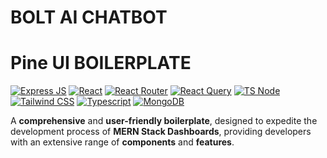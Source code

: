 # BOLT AI CHATBOT

# Pine UI BOILERPLATE

[![Express JS](https://img.shields.io/badge/Express.js-000000?style=for-the-badge&logo=express&logoColor=white)]()
[![React](https://img.shields.io/badge/React-20232A?style=for-the-badge&logo=react&logoColor=61DAFB)]()
[![React Router](https://img.shields.io/badge/React_Router-CA4245?style=for-the-badge&logo=react-router&logoColor=white)]()
[![React Query](https://img.shields.io/badge/React_Query-FF4154?style=for-the-badge&logo=React_Query&logoColor=white)]()
[![TS Node](https://img.shields.io/badge/ts--node-3178C6?style=for-the-badge&logo=ts-node&logoColor=white)]()
[![Tailwind CSS](https://img.shields.io/badge/Tailwind_CSS-38B2AC?style=for-the-badge&logo=tailwind-css&logoColor=white)]()
[![Typescript](https://img.shields.io/badge/TypeScript-007ACC?style=for-the-badge&logo=typescript&logoColor=white)]()
[![MongoDB](https://img.shields.io/badge/MongoDB-4EA94B?style=for-the-badge&logo=mongodb&logoColor=white)]()

A **comprehensive** and **user-friendly boilerplate**, designed to expedite the development process of **MERN Stack Dashboards**, providing developers with an extensive range of **components** and **features**.
